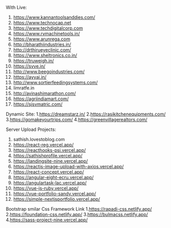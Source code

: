 With Live:

1) https://www.kannantoolsanddies.com/
2) https://www.technocap.net
3) https://www.techdigitalcorp.com
4) https://www.rvmachinetools.in/
5) https://www.arunrega.com
6) http://bharathiindustries.in/
7) http://drthirueyeclinic.com/
8) https://www.sheltronics.co.in/
9) https://truweigh.in/
10) https://svve.in/
11) http://www.beegoindustries.com/
12) https://ayyai.in/
13) http://www.sortierfeedingsystems.com/
14) limratfe.in
15) http://avinashimarathon.com/
16) https://agriindiamart.com/
17) https://sjsvmatric.com/

Dynamic Site:
1.https://dreamstarz.in/ 
2.https://rasikitchenequipments.com/
3.https://gomakeyourtrips.com/
4.https://greenvillagerealtors.com/

Server Upload Projects:
1) sathish.lovestoblog.com
2) https://react-reg.vercel.app/
3) https://reacthooks-psi.vercel.app/
4) https://sathishprofile.vercel.app/
5) https://landingsite-nine.vercel.app/
6) https://reactjs-image-upload-with-axios.vercel.app/
7) https://react-concept.vercel.app/
8) https://angular-eight-ecru.vercel.app/
9) https://angulartask-lac.vercel.app/
10) https://vue-js-ruby.vercel.app/
11) https://vue-portfolio-sandy.vercel.app/
12) https://simple-nextjsportfolio.vercel.app/

Bootstrap smilar Css Framework Link 
1.https://rapadi-css.netlify.app/
2.https://foundation-css.netlify.app/
3.https://bulmacss.netlify.app/
4.https://sass-project-nine.vercel.app/
